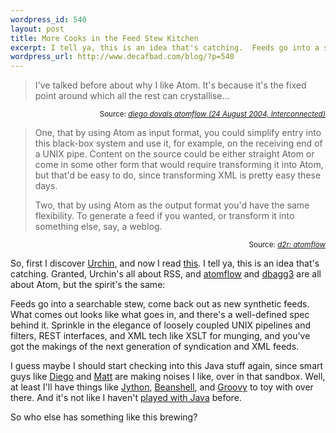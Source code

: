 ```yaml
--- 
wordpress_id: 540
layout: post
title: More Cooks in the Feed Stew Kitchen
excerpt: I tell ya, this is an idea that's catching.  Feeds go into a searchable stew, come back out as new synthetic feeds.  What comes out looks like what goes in, and there's a well-defined spec behind it.  Sprinkle in the elegance of loosely coupled UNIX pipelines and filters, REST interfaces, and XML tech like XSLT for munging, and you've got the makings of the next generation of syndication and XML feeds.
wordpress_url: http://www.decafbad.com/blog/?p=540
---
```

<blockquote>
<p>
I've talked before about why I like Atom. It's because it's the fixed point around which all the rest can crystallise...</p>

</blockquote>
<div class="credit" align="right"><small>Source: <cite><a href=
"http://interconnected.org/home/2004/08/24/diego_dovals_atomflow">diego dovals atomflow (24 August 2004, Interconnected)</a></cite></small></div>

<blockquote>
<p>
One, that by using Atom as input format, you could simplify entry into this black-box system and use it, for example, on the receiving end of a UNIX pipe. Content on the source could be either straight Atom or come in some other form that would require transforming it into Atom, but that'd be easy to do, since transforming XML is pretty easy these days.
</p><p>
 Two, that by using Atom as the output format you'd have the same flexibility. To generate a feed if you wanted, or transform it into something else, say, a weblog.
</p>
</blockquote>
<div class="credit" align="right"><small>Source: <cite><a href=
"http://www.dynamicobjects.com/d2r/archives/002885.html">d2r: atomflow</a></cite></small></div>

So, first I discover [Urchin][urchin], and now I read [this][matt].  I tell ya, this is an idea that's catching.  Granted, Urchin's all about RSS, and [atomflow][atomflow] and [dbagg3][dbagg3] are all about Atom, but the spirit's the same:  

Feeds go into a searchable stew, come back out as new synthetic feeds.  What comes out looks like what goes in, and there's a well-defined spec behind it.  Sprinkle in the elegance of loosely coupled UNIX pipelines and filters, REST interfaces, and XML tech like XSLT for munging, and you've got the makings of the next generation of syndication and XML feeds.

I guess maybe I should start checking into this Java stuff again, since smart guys like [Diego][diego] and [Matt][matt] are making noises I like, over in that sandbox.  Well, at least I'll have things like [Jython][jython], [Beanshell][beanshell], and [Groovy][groovy] to toy with over there.  And it's not like I haven't [played with Java][agentfrank] before.

So who else has something like this brewing?

[agentfrank]: http://www.decafbad.com/cvs/AgentFrank/
[groovy]: http://groovy.codehaus.org/
[beanshell]: http://www.beanshell.org/
[jython]: http://www.jython.org/
[matt]: http://interconnected.org/home/
[diego]: http://www.dynamicobjects.com/d2r/
[dbagg3]: http://www.decafbad.com/cvs/dbagg3/
[atomflow]: http://www.dynamicobjects.com/d2r/archives/002885.html
[matt]: http://interconnected.org/home/2004/08/24/diego_dovals_atomflow
[urchin]: http://urchin.sourceforge.net/
